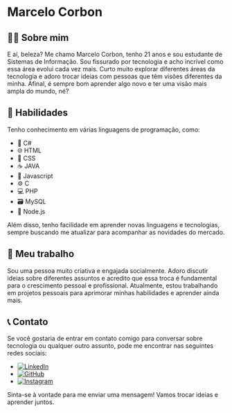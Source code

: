 # Marcelo Corbon


## 👨‍💻 Sobre mim

E aí, beleza? Me chamo Marcelo Corbon, tenho 21 anos e sou estudante de Sistemas de Informação. Sou fissurado por tecnologia e acho incrível como essa área evolui cada vez mais. Curto muito explorar diferentes áreas da tecnologia e adoro trocar ideias com pessoas que têm visões diferentes da minha. Afinal, é sempre bom aprender algo novo e ter uma visão mais ampla do mundo, né?

## 🚀 Habilidades

Tenho conhecimento em várias linguagens de programação, como:

- 📝 C#
- 🌐 HTML
- 🎨 CSS
- ☕️ JAVA
- 🚀 Javascript
- ⚙️ C
- 💻 PHP
- 🗃️ MySQL
- 🌟 Node.js

Além disso, tenho facilidade em aprender novas linguagens e tecnologias, sempre buscando me atualizar para acompanhar as novidades do mercado.

## 💼 Meu trabalho

Sou uma pessoa muito criativa e engajada socialmente. Adoro discutir ideias sobre diferentes assuntos e acredito que essa troca é fundamental para o crescimento pessoal e profissional. Atualmente, estou trabalhando em projetos pessoais para aprimorar minhas habilidades e aprender ainda mais.

## 📞 Contato

Se você gostaria de entrar em contato comigo para conversar sobre tecnologia ou qualquer outro assunto, pode me encontrar nas seguintes redes sociais:

- [![LinkedIn](https://img.shields.io/badge/LinkedIn-marcelocorbon-blue?style=flat&logo=linkedin&logoColor=white)](https://www.linkedin.com/in/marcelo-corbon-8738ba201/)
- [![GitHub](https://img.shields.io/badge/GitHub-marcelocorbon-black?style=flat&logo=github&logoColor=white)](https://github.com/marcelocorbon)
- [![Instagram](https://img.shields.io/badge/Instagram-marcelocorbon-purple?style=flat&logo=instagram&logoColor=white)](https://www.instagram.com/marcelocorbon/)

Sinta-se à vontade para me enviar uma mensagem! Vamos trocar ideias e aprender juntos.
